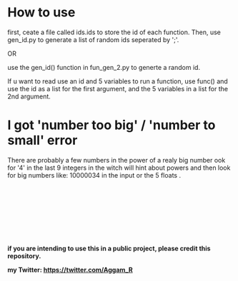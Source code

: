 # How to use

first,  ceate a file called ids.ids to store the id of each function.
Then, use gen_id.py to generate a list of random ids seperated by ';'.

OR

use the gen_id() function in fun_gen_2.py to generte a random id.

If u want to read use an id and 5 variables to run a function, use func() and use the id as a list for the first argument, and the 5 variables in a list for the 2nd argument.

# I got 'number too big' / 'number to small' error 
There are probably a few numbers in the power of a realy big number
ook for '4' in the last 9 integers in the witch will hint about powers and then look for big numbers like:
10000034 in the input or the 5 floats .




<br><br><br><br><br><br><br>




<b> if you are intending to use this in a public project, please credit this repository. </b>

<b> my Twitter: https://twitter.com/Aggam_R </b>
